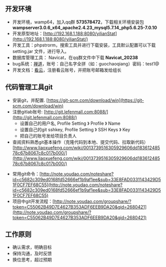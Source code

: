 ## 开发环境
* 开发环境，wamp64，加入qq群 **573578472**，下载相关环境安装包 **wampserver3.0.6\_x64\_apache2.4.23\_mysql5.7.14\_php5.6.25-7.0.10**
* 开发原型地址：[http://192.168.1.188:8080/yilianStat](http://192.168.1.188:8080/yilianStat/)
* 开发工具：phpstrorm，搜索工具并进行下载安装，工具默认配置可以下载 setting.jar 文件，进行导入。
* 数据库管理工具： Navicat，在qq群文件中下载 **Navicat\_20238**
* bug系统：[禅道](http://zen.lefenmall.net/index.php?m=my&f=index)，账号：自己名字全拼（如：guochaoqiang）密码：test1@
* 开发文档：[看云](https://www.kancloud.cn/)，注册看云账号，并把账号邮箱发给组长

## 代码管理工具git
* 安装git，并配置.  [https://git-scm.com/download/win](https://git-scm.com/download/win)
* 注册gitlab账号: [http://git.lefenmall.com:8088/](http://git.lefenmall.com:8088/)
    - 设置自己的用户名, Profile Setting 》 Profile 》 Name
    - 设置自己的git sshkey, Profile Setting 》 SSH Keys 》 Key 
    - 把自己的账号发给项目负责人
* 查阅资料熟悉git基本操作（克隆代码到本地、提交代码、拉取新代码）[http://www.liaoxuefeng.com/wiki/0013739516305929606dd18361248578c67b8067c8c017b000/](http://www.liaoxuefeng.com/wiki/0013739516305929606dd18361248578c67b8067c8c017b000/)
- 常用git命令：[http://note.youdao.com/noteshare?id=c5682c309ed0168fd52666ef1b9af1ee&sub=33E8FAD0331143429D51F0CF7EF68C55](http://note.youdao.com/noteshare?id=c5682c309ed0168fd52666ef1b9af1ee&sub=33E8FAD0331143429D51F0CF7EF68C55)
- 项目中git开发流程：[http://note.youdao.com/groupshare/?token=C55062B49D7E4627B353ADF6EEB9DA20&gid=2680421](http://note.youdao.com/groupshare/?token=C55062B49D7E4627B353ADF6EEB9DA20&gid=2680421)

## 工作原则
- 确认需求，明确目标
- 保持沟通，及时反馈
- 换位思考，超过预期




